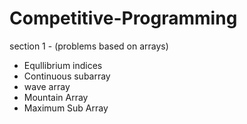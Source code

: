 # Competitive-Programming
section 1 - (problems based on arrays)
- Equllibrium indices
- Continuous subarray
- wave array
- Mountain Array
- Maximum Sub Array
